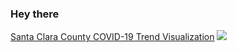 ### Hey there

[Santa Clara County COVID-19 Trend Visualization](https://datastudio.google.com/reporting/ebeeac9a-ceab-428f-91f0-1461404e00ae?utm_source=github)
![](https://87f7290bbb154c8753a737c7b24a6d1e.m.pipedream.net)

<!--
**BowenYin/BowenYin** is a ✨ _special_ ✨ repository because its `README.md` (this file) appears on your GitHub profile.

Here are some ideas to get you started:

- 🔭 I’m currently working on ...
- 🌱 I’m currently learning ...
- 👯 I’m looking to collaborate on ...
- 🤔 I’m looking for help with ...
- 💬 Ask me about ...
- 📫 How to reach me: ...
- 😄 Pronouns: ...
- ⚡ Fun fact: ...
-->

